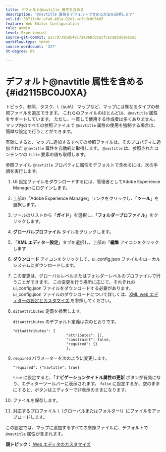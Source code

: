 ```yaml
---
title: デフォルト@navtitle 属性を含める
description: '@navtitle 属性をデフォルトで含める方法を説明します'
exl-id: 38711c0c-efa8-461a-92e1-ecfcdcdd36d3
feature: Web Editor Configuration
role: Admin
level: Experienced
source-git-commit: a3c7973868549c72e868c05a3fc6ca8bdce9bce3
workflow-type: tm+mt
source-wordcount: '327'
ht-degree: 0%

---
```


# デフォルト@navtitle 属性を含める {#id2115BC0J0XA}

トピック、参照、タスク、\（sub\） マップなど、マップには異なるタイプの参照ファイルを追加できます。 これらのファイルのほとんどは、`@navtitle` 属性をサポートしています。 ただし、一貫して使用する作成者は多くありません。 マップ内のすべての参照ファイルで `@navtitle` 属性の使用を強制する場合は、簡単な設定で行うことができます。

有効にすると、マップに追加するすべての参照ファイルは、そのプロパティに追加された `@navtitle` 属性を自動的に取得します。 `@navtitle` は、参照されたコンテンツの `title` 要素の値も取得します。

参照ファイル `@navtitle` プロパティに属性をデフォルトで含めるには、次の手順を実行します。

1. UI 設定ファイルをダウンロードするには、管理者としてAdobe Experience Managerにログインします。

1. 上部の「Adobe Experience Manager」リンクをクリックし、「**ツール**」を選択します。
1. ツールのリストから「**ガイド**」を選択し、「**フォルダープロファイル**」をクリックします。
1. **グローバルプロファイル** タイルをクリックします。
1. 「**XML エディター設定**」タブを選択し、上部の「**編集** アイコンをクリックします
1. **ダウンロード** アイコンをクリックして、ui\_config.json ファイルをローカルシステムにダウンロードします。
1. この変更は、グローバルレベルまたはフォルダーレベルのプロファイルで行うことができます。 この変更を行う場所に応じて、それぞれの ui\_config.json ファイルをダウンロードする必要があります。 ui\_config.json ファイルのダウンロードについて詳しくは、[XML web エディターの設定とカスタマイズ ](conf-folder-level.md#id2065G300O5Z) を参照してください。

1. `ditaAttributes` 定義を検索します。

   `ditaAttributes` のデフォルト定義は次のとおりです。

   ```
   "ditaAttributes": {
                           "attributes": [],
                           "constraint": false,
                           "required": {}
                           },
   ```

1. `required` パラメーターを次のように変更します。

   ```
   "required": {"navtitle": true}
   ```

   `true` に設定すると、「**ナビゲーションタイトル属性の更新** ボタンが有効になり、エディターツールバーに表示されます。 `false` に設定するか、空のままにすると、ボタンはエディターで非表示のままになります。
1. ファイルを保存します。

1. 対応するプロファイル \（グローバルまたはフォルダー\）にファイルをアップロードします。


この設定では、マップに追加するすべての参照ファイルに、デフォルトで `@navtitle` 属性が含まれます。



**親トピック：**[ Web エディタのカスタマイズ ](conf-web-editor.md)
